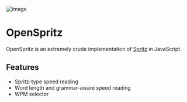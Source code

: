 ![image](https://github.com/user-attachments/assets/e6650c0e-48b9-4f53-8ca6-d135c78f8a19)

# OpenSpritz

OpenSpritz is an extremely crude implementation of [Spritz](http://www.spritzinc.com/) in JavaScript.

## Features

* Spritz-type speed reading
* Word length and grammar-aware speed reading
* WPM selector
